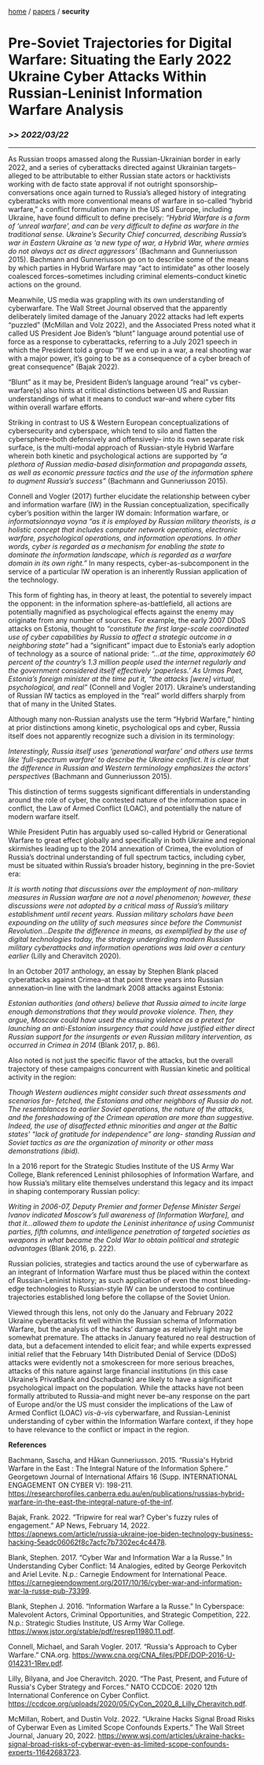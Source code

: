 [home](https://cx7.dev/) / [papers](https://cx7.dev/papers/home.html) / **security**

# Pre-Soviet Trajectories for Digital Warfare: Situating the Early 2022 Ukraine Cyber Attacks Within Russian-Leninist Information Warfare Analysis

### *>> 2022/03/22*

-----

As Russian troops amassed along the Russian-Ukrainian border in early 2022, and a series of cyberattacks directed against Ukrainian targets–alleged to be attributable to either Russian state actors or hacktivists working with de facto state approval if not outright sponsorship–conversations once again turned to Russia’s alleged history of integrating cyberattacks with more conventional means of warfare in so-called “hybrid warfare,” a conflict formulation many in the US and Europe, including Ukraine, have found difficult to define precisely: *“Hybrid Warfare is a form of ‘unreal warfare’, and can be very difficult to define as warfare in the traditional sense. Ukraine’s Security Chief concurred, describing Russia’s war in Eastern Ukraine as ‘a new type of war, a Hybrid War, where armies do not always act as direct aggressors’* (Bachmann and Gunneriusson 2015). Bachmann and Gunneriusson go on to describe some of the means by which parties in Hybrid Warfare may “act to intimidate” as other loosely coalesced forces–sometimes including criminal elements–conduct kinetic actions on the ground. 
 

Meanwhile, US media was grappling with its own understanding of cyberwarfare. The Wall Street Journal observed that the apparently deliberately limited damage of the January 2022 attacks had left experts “puzzled” (McMillan and Volz 2022), and the Associated Press noted what it called US President Joe Biden’s “blunt” language around potential use of force as a response to cyberattacks, referring to a July 2021 speech in which the President told a group “If we end up in a war, a real shooting war with a major power, it’s going to be as a consequence of a cyber breach of great consequence” (Bajak 2022). 
 

“Blunt” as it may be, President Biden’s language around “real” vs cyber- warfare(s) also hints at critical distinctions between US and Russian understandings of what it means to conduct war–and where cyber fits within overall warfare efforts. 


Striking in contrast to US & Western European conceptualizations of cybersecurity and cyberspace, which tend to silo and flatten the cybersphere–both defensively and offensively– into its own separate risk surface, is the multi-modal approach of Russian-style Hybrid Warfare wherein both kinetic and psychological actions are supported by *“a plethora of Russian media-based disinformation and propaganda assets, as well as economic pressure tactics and the use of the information sphere to augment Russia’s success”*  (Bachmann and Gunneriusson 2015). 


Connell and Vogler (2017) further elucidate the relationship between cyber and information warfare (IW) in the Russian conceptualization, specifically cyber’s position within the larger IW domain: Information warfare, or *informatsionnaya voyna “as it is employed by Russian military theorists, is a holistic concept that includes computer network operations, electronic warfare, psychological operations, and information operations. In other words, cyber is regarded as a mechanism for enabling the state to dominate the information landscape, which is regarded as a warfare domain in its own right.”* In many respects, cyber-as-subcomponent in the service of a particular IW operation is an inherently Russian application of the technology.


This form of fighting has, in theory at least, the potential to severely impact the opponent: in the information sphere-as-battlefield, all actions are potentially magnified as psychological effects against the enemy may originate from any number of sources. For example, the early 2007 DDoS attacks on Estonia, thought to *“constitute the first large-scale coordinated use of cyber capabilities by Russia to affect a strategic outcome in a neighboring state”* had a “significant” impact due to Estonia’s early adoption of technology as a source of national pride: *“...at the time, approximately 60 percent of the country’s 1.3 million people used the internet regularly and the government considered itself effectively ‘paperless.’ As Urmas Paet, Estonia’s foreign minister at the time put it, “the attacks [were] virtual, psychological, and real”* (Connell and Vogler 2017). Ukraine’s understanding of Russian IW tactics as employed in the “real” world differs sharply from that of many in the United States.


Although many non-Russian analysts use the term “Hybrid Warfare,” hinting at prior distinctions among kinetic, psychological ops and cyber, Russia itself does not apparently recognize such a division in its terminology:


*Interestingly, Russia itself uses ‘generational warfare’ and others use terms like ‘full-spectrum warfare’ to describe the Ukraine conflict. It is clear that the difference in Russian and Western terminology emphasizes the actors’ perspectives* (Bachmann and Gunneriusson 2015).


This distinction of terms suggests significant differentials in understanding around the role of cyber, the contested nature of the information space in conflict, the Law of Armed Conflict (LOAC), and potentially the nature of modern warfare itself.


While President Putin has arguably used so-called Hybrid or Generational Warfare to great effect globally and specifically in both Ukraine and regional skirmishes leading up to the 2014 annexation of Crimea, the evolution of Russia’s doctrinal understanding of full spectrum tactics, including cyber, must be situated within Russia’s broader history, beginning in the pre-Soviet era:
 

*It is worth noting that discussions over the employment of non-military measures in Russian warfare are not a novel phenomenon; however, these discussions were not adopted by a critical mass of Russia’s military establishment until recent years. Russian military scholars have been expounding on the utility of such measures since before the Communist Revolution…Despite the difference in means, as exemplified by the use of digital technologies today, the strategy undergirding modern Russian military cyberattacks and information operations was laid over a century earlier* (Lilly and Cheravitch 2020).


In an October 2017 anthology, an essay by Stephen Blank placed cyberattacks against Crimea–at that point three years into Russian annexation–in line with the landmark 2008 attacks against Estonia:


*Estonian authorities (and others) believe that Russia aimed to incite large enough demonstrations that they would provoke violence. Then, they argue, Moscow could have used the ensuing violence as a pretext for launching an anti-Estonian insurgency that could have justified either direct Russian support for the insurgents or even Russian military intervention, as occurred in Crimea in 2014* (Blank 2017, p. 86).


Also noted is not just the specific flavor of the attacks, but the overall trajectory of these campaigns concurrent with Russian kinetic and political activity in the region:


*Though Western audiences might consider such threat assessments and scenarios far- fetched, the Estonians and other neighbors of Russia do not. The resemblances to earlier Soviet operations, the nature of the attacks, and the foreshadowing of the Crimean operation are more than suggestive. Indeed, the use of disaffected ethnic minorities and anger at the Baltic states’ “lack of gratitude for independence” are long- standing Russian and Soviet tactics as are the organization of minority or other mass demonstrations (ibid).*


In a 2016 report for the Strategic Studies Institute of the US Army War College, Blank referenced Leninist philosophies of Information Warfare, and how Russia’s military elite themselves understand this legacy and its impact in shaping contemporary Russian policy:


*Writing in 2006-07, Deputy Premier and former Defense Minister Sergei Ivanov indicated Moscow’s full awareness of [Information Warfare], and that it…allowed them to update the Leninist inheritance of using Communist parties, fifth columns, and intelligence penetration of targeted societies as weapons in what became the Cold War to obtain political and strategic advantages* (Blank 2016, p. 222).


Russian policies, strategies and tactics around the use of cyberwarfare as an integrant of Information Warfare must thus be placed within the context of Russian-Leninist history; as such application of even the most bleeding-edge technologies to Russian-style IW can be understood to continue trajectories established long before the collapse of the Soviet Union.
 

Viewed through this lens, not only do the January and February 2022 Ukraine cyberattacks fit well within the Russian schema of Information Warfare, but the analysis of the hacks’ damage as relatively light may be somewhat premature. The attacks in January featured no real destruction of data, but a defacement intended to elicit fear; and while experts expressed initial relief that the February 14th Distributed Denial of Service (DDoS) attacks were evidently not a smokescreen for more serious breaches, attacks of this nature against large financial institutions (in this case Ukraine’s PrivatBank and Oschadbank) are likely to have a significant psychological impact on the population. While the attacks have not been formally attributed to Russia–and might never be–any response on the part of Europe and/or the US must consider the implications of the Law of Armed Conflict (LOAC) *vis-à-vis* cyberwarfare, and Russian-Leninist understanding of cyber within the Information Warfare context, if they hope to have relevance to the conflict or impact in the region.
 

**References**
 
Bachmann, Sascha, and Håkan Gunneriusson. 2015. “Russia's Hybrid Warfare in the East : The Integral Nature of the Information Sphere.” Georgetown Journal of International Affairs 16 (Supp. INTERNATIONAL ENGAGEMENT ON CYBER V): 198-211. https://researchprofiles.canberra.edu.au/en/publications/russias-hybrid-warfare-in-the-east-the-integral-nature-of-the-inf.
 
Bajak, Frank. 2022. “Tripwire for real war? Cyber's fuzzy rules of engagement.” AP News, February 14, 2022. https://apnews.com/article/russia-ukraine-joe-biden-technology-business-hacking-5eadc06062f8c7acfc7b7302ec4c4478.
 
Blank, Stephen. 2017. “Cyber War and Information War a la Russe.” In Understanding Cyber Conflict: 14 Analogies, edited by George Perkovitch and Ariel Levite. N.p.: Carnegie Endowment for International Peace. https://carnegieendowment.org/2017/10/16/cyber-war-and-information-war-la-russe-pub-73399.
 
Blank, Stephen J. 2016. “Information Warfare a la Russe.” In Cyberspace: Malevolent Actors, Criminal Opportunities, and Strategic Competition, 222. N.p.: Strategic Studies Institute, US Army War College. https://www.jstor.org/stable/pdf/resrep11980.11.pdf.
 
Connell, Michael, and Sarah Vogler. 2017. “Russia's Approach to Cyber Warfare.” CNA.org. https://www.cna.org/CNA_files/PDF/DOP-2016-U-014231-1Rev.pdf.
 
Lilly, Bilyana, and Joe Cheravitch. 2020. “The Past, Present, and Future of Russia's Cyber Strategy and Forces.” NATO CCDCOE: 2020 12th International Conference on Cyber Conflict. https://ccdcoe.org/uploads/2020/05/CyCon_2020_8_Lilly_Cheravitch.pdf.
 
McMillan, Robert, and Dustin Volz. 2022. “Ukraine Hacks Signal Broad Risks of Cyberwar Even as Limited Scope Confounds Experts.” The Wall Street Journal, January 20, 2022. https://www.wsj.com/articles/ukraine-hacks-signal-broad-risks-of-cyberwar-even-as-limited-scope-confounds-experts-11642683723.
 
 
 
